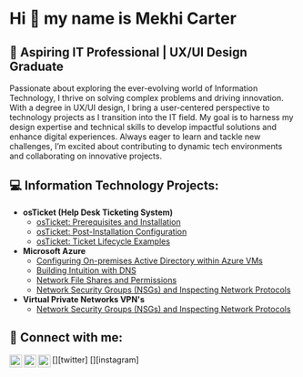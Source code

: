 <h1>Hi 👋 my name is Mekhi Carter </h1>

<h2>🚀 Aspiring IT Professional | UX/UI Design Graduate</h2>

Passionate about exploring the ever-evolving world of Information Technology, I thrive on solving complex problems and driving innovation. With a degree in UX/UI design, I bring a user-centered perspective to technology projects as I transition into the IT field. My goal is to harness my design expertise and technical skills to develop impactful solutions and enhance digital experiences. Always eager to learn and tackle new challenges, I’m excited about contributing to dynamic tech environments and collaborating on innovative projects.

<h2>💻 Information Technology Projects:</h2>

- <b>osTicket (Help Desk Ticketing System)</b>
  - [osTicket: Prerequisites and Installation](https://github.com/mekhitechflow/osticket-prereqs)
  - [osTicket: Post-Installation Configuration](https://github.com/mekhitechflow/post-install-config)
  - [osTicket: Ticket Lifecycle Examples](https://github.com/mekhitechflow/ticket-lifecycle)
- <b>Microsoft Azure</b>
  - [Configuring On-premises Active Directory within Azure VMs](https://github.com/mekhitechflow/configure-ad)
  - [Building Intuition with DNS](https://github.com/JasonDelahoussaye/BuildingIntuitionWithDNS)
  - [Network File Shares and Permissions](https://github.com/JasonDelahoussaye/NetworkFileSharesAndPermissions)
  - [Network Security Groups (NSGs) and Inspecting Network Protocols](https://github.com/mekhitechflow/azure-network-protocols)
- <b>Virtual Private Networks VPN's</b>
  - [Network Security Groups (NSGs) and Inspecting Network Protocols](https://github.com/mekhitechflow/azure-network-protocols)

<h2>🤳 Connect with me:</h2>

[<img align="left" alt="Josh | Twitter" width="22px" src="https://cdn.jsdelivr.net/npm/simple-icons@v3/icons/twitter.svg" />][twitter]
[<img align="left" alt="Josh | LinkedIn" width="22px" src="https://cdn.jsdelivr.net/npm/simple-icons@v3/icons/linkedin.svg" />][linkedin]
[<img align="left" alt="Josh | Instagram" width="22px" src="https://cdn.jsdelivr.net/npm/simple-icons@v3/icons/instagram.svg" />][instagram]

[linkedin]: https://linkedin.com/in/mekhi-carter-452134238
